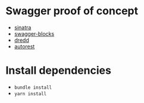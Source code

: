 # Swagger proof of concept

- [sinatra](https://github.com/sinatra/sinatra)
- [swagger-blocks](https://github.com/fotinakis/swagger-blocks)
- [dredd](https://github.com/apiaryio/dredd)
- [autorest](https://github.com/Azure/autorest)

# Install dependencies

- `bundle install`
- `yarn install`
